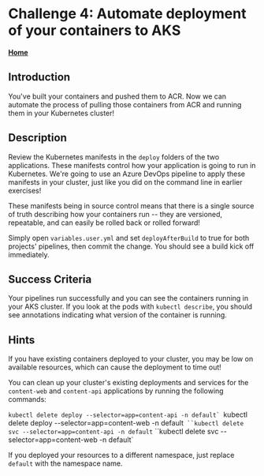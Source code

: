 # Challenge 4: Automate deployment of your containers to AKS

**[Home](../README.md)** 

## Introduction

You've built your containers and pushed them to ACR. Now we can automate the process of pulling those containers from ACR and running them in your Kubernetes cluster!

## Description
Review the Kubernetes manifests in the `deploy` folders of the two applications. These manifests control how your application is going to run in Kubernetes. We're going to use an Azure DevOps pipeline to apply these manifests in your cluster, just like you did on the command line in earlier exercises!

These manifests being in source control means that there is a single source of truth describing how your containers run -- they are versioned, repeatable, and can easily be rolled back or rolled forward!

Simply open `variables.user.yml` and set `deployAfterBuild` to true for both projects' pipelines, then commit the change. You should see a build kick off immediately.

## Success Criteria

Your pipelines run successfully and you can see the containers running in your AKS cluster. If you look at the pods with `kubectl describe`, you should see annotations indicating what version of the container is running.

## Hints

If you have existing containers deployed to your cluster, you may be low on available resources, which can cause the deployment to time out!

You can clean up your cluster's existing deployments and services for the `content-web` and `content-api` applications by running the following commands:

``kubectl delete deploy --selector=app=content-api -n default`
``kubectl delete deploy --selector=app=content-web -n default`
``kubectl delete svc --selector=app=content-api -n default`
``kubectl delete svc --selector=app=content-web -n default`

If you deployed your resources to a different namespace, just replace `default` with the namespace name.
